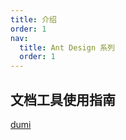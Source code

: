 ```yaml
---
title: 介绍
order: 1
nav:
  title: Ant Design 系列
  order: 1
---
```


## 文档工具使用指南

[dumi](https://d.umijs.org/guide)
